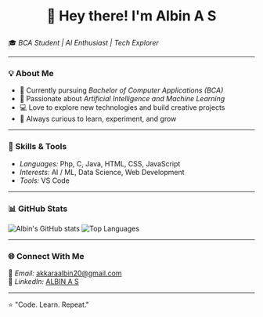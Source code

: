 # <p align="center">👋 Hey there! I'm Albin A S </p>

🎓 *BCA Student | AI Enthusiast | Tech Explorer* 

---

### 💡 About Me
- 📘 Currently pursuing *Bachelor of Computer Applications (BCA)*
- 🤖 Passionate about *Artificial Intelligence and Machine Learning*
- 💻 Love to explore new technologies and build creative projects
- 🚀 Always curious to learn, experiment, and grow

---

### 🧠 Skills & Tools
- *Languages:* Php, C, Java, HTML, CSS, JavaScript  
- *Interests:* AI / ML, Data Science, Web Development  
- *Tools:*  VS Code

---

### 📊 GitHub Stats
![Albin's GitHub stats](https://github-readme-stats.vercel.app/api?username=albinshanto&show_icons=true&theme=tokyonight)
![Top Languages](https://github-readme-stats.vercel.app/api/top-langs/?username=albinshanto&layout=compact&theme=tokyonight)

---

### 🌐 Connect With Me
📧 *Email:* akkaraalbin20@gmail.com  
💼 *LinkedIn:* [ALBIN A S](www.linkedin.com/in/albin-a-s)  


---

⭐ "Code. Learn. Repeat."
